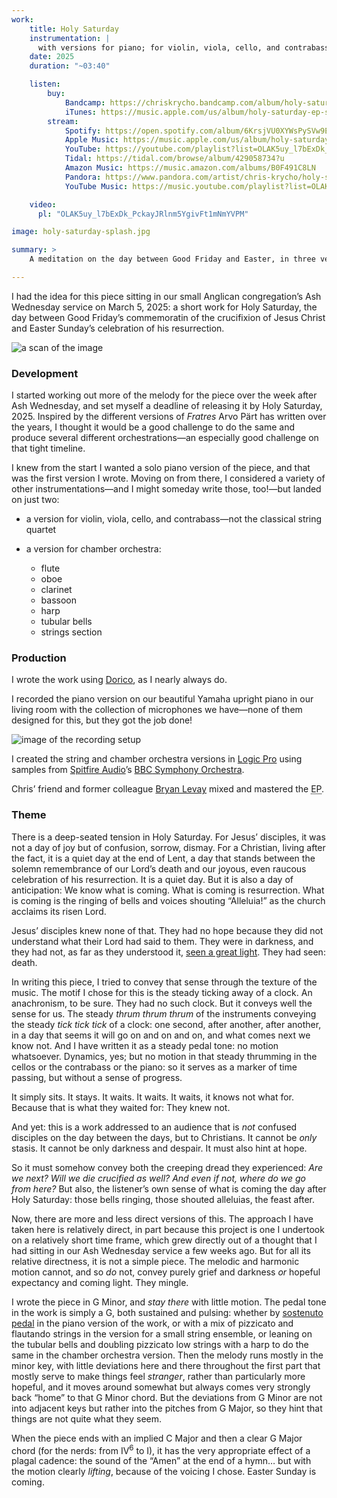 ```yaml
---
work:
    title: Holy Saturday
    instrumentation: |
      with versions for piano; for violin, viola, cello, and contrabass; and for chamber orchestra.
    date: 2025
    duration: "~03:40"

    listen:
        buy:
            Bandcamp: https://chriskrycho.bandcamp.com/album/holy-saturday-ep
            iTunes: https://music.apple.com/us/album/holy-saturday-ep-single/1807563065
        stream:
            Spotify: https://open.spotify.com/album/6KrsjVU0XYWsPySVw9EfeS?si=lLnfTlJaQ1uTsBYmNMl92g
            Apple Music: https://music.apple.com/us/album/holy-saturday-ep-single/1807563065
            YouTube: https://youtube.com/playlist?list=OLAK5uy_l7bExDk_PckayJRlnm5YgivFt1mNmYVPM&si=Vh0PmcKwPUCBFM7Z
            Tidal: https://tidal.com/browse/album/429058734?u
            Amazon Music: https://music.amazon.com/albums/B0F491C8LN
            Pandora: https://www.pandora.com/artist/chris-krycho/holy-saturday-ep/AL52J6nbrznd946?part=ug-desktop&corr=126214041411530359
            YouTube Music: https://music.youtube.com/playlist?list=OLAK5uy_nVzyrYpW1RnzZsWCj7FI0seGCib_Qrw4M&si=F7JKl56ziHOpN9et

    video:
      pl: "OLAK5uy_l7bExDk_PckayJRlnm5YgivFt1mNmYVPM"

image: holy-saturday-splash.jpg

summary: >
    A meditation on the day between Good Friday and Easter, in three versions: for piano; for violin, viola, cello, and contrabass; and for chamber orchestra.

---
```


I had the idea for this piece sitting in our small Anglican congregation’s Ash Wednesday service on March 5, 2025: a short work for Holy Saturday, the day between Good Friday’s commemoratin of the crucifixion of Jesus Christ and Easter Sunday’s celebration of his resurrection.

![a scan of the image](https://cdn.chriskrycho.com/images/holy-saturday-sketch.jpg)

### Development

I started working out more of the melody for the piece over the week after Ash Wednesday, and set myself a deadline of releasing it by Holy Saturday, 2025. Inspired by the different versions of <cite>Fratres</cite> Arvo Pärt has written over the years, I thought it would be a good challenge to do the same and produce several different orchestrations—an especially good challenge on that tight timeline.

I knew from the start I wanted a solo piano version of the piece, and that was the first version I wrote. Moving on from there, I considered a variety of other instrumentations—and I might someday write those, too!—but landed on just two:

- a version for violin, viola, cello, and contrabass—not the classical string quartet

- a version for chamber orchestra:
    - flute
    - oboe
    - clarinet
    - bassoon
    - harp
    - tubular bells
    - strings section


### Production

I wrote the work using [Dorico](https://www.steinberg.net/dorico/), as I nearly always do.

I recorded the piano version on our beautiful Yamaha upright piano in our living room with the collection of microphones we have—none of them designed for this, but they got the job done!

![image of the recording setup](https://cdn.chriskrycho.com/images/holy-saturday-recording.jpg)

I created the string and chamber orchestra versions in [Logic Pro][logic] using samples from [Spitfire Audio][sa]’s [<abbr>BBC</abbr> Symphony Orchestra][bbcso].

[logic]: https://www.apple.com/logic-pro/
[sa]: https://www.spitfireaudio.com
[bbcso]: https://www.spitfireaudio.com/bbc-symphony-orchestra

Chris’ friend and former colleague [Bryan Levay](http://bryanlevay.com/) mixed and mastered the <abbr title="extended play">EP</abbr>.

### Theme

There is a deep-seated tension in Holy Saturday. For Jesus’ disciples, it was not a day of joy but of confusion, sorrow, dismay. For a Christian, living after the fact, it is a quiet day at the end of Lent, a day that stands between the solemn remembrance of our Lord’s death and our joyous, even raucous celebration of his resurrection. It is a quiet day. But it is also a day of anticipation: We know what is coming. What is coming is resurrection. What is coming is the ringing of bells and voices shouting “Alleluia!” as the church acclaims its risen Lord.

Jesus’ disciples knew none of that. They had no hope because they did not understand what their Lord had said to them. They were in darkness, and they had not, as far as they understood it, [seen a great light][light]. They had seen: death.

[light]: https://biblehub.com/isaiah/9-2.htm

In writing this piece, I tried to convey that sense through the texture of the music. The motif I chose for this is the steady ticking away of a clock. An anachronism, to be sure. They had no such clock. But it conveys well the sense for us. The steady *thrum thrum thrum* of the instruments conveying the steady *tick tick tick* of a clock: one second, after another, after another, in a day that seems it will go on and on and on, and what comes next we know not. And I have written it as a steady pedal tone: no motion whatsoever. Dynamics, yes; but no motion in that steady thrumming in the cellos or the contrabass or the piano: so it serves as a marker of time passing, but without a sense of progress.

It simply sits. It stays. It waits. It waits. It waits, it knows not what for. Because that is what they waited for: They knew not.

And yet: this is a work addressed to an audience that is *not* confused disciples on the day between the days, but to Christians. It cannot be *only* stasis. It cannot be only darkness and despair. It must also hint at hope.

So it must somehow convey both the creeping dread they experienced: *Are we next? Will we die crucified as well? And even if not, where do we go from here?* But also, the listener’s own sense of what is coming the day after Holy Saturday: those bells ringing, those shouted alleluias, the feast after.

Now, there are more and less direct versions of this. The approach I have taken here is relatively direct, in part because this project is one I undertook on a relatively short time frame, which grew directly out of a thought that I had sitting in our Ash Wednesday service a few weeks ago. But for all its relative directness, it is not a simple piece. The melodic and harmonic motion cannot, and so *do* not, convey purely grief and darkness *or* hopeful expectancy and coming light. They mingle.

I wrote the piece in G Minor, and *stay there* with little motion. The pedal tone in the work is simply a G, both sustained and pulsing: whether by [sostenuto pedal](https://en.wikipedia.org/wiki/Piano_pedals#Sostenuto_pedal) in the piano version of the work, or with a mix of pizzicato and flautando strings in the version for a small string ensemble, or leaning on the tubular bells and doubling pizzicato low strings with a harp to do the same in the chamber orchestra version. Then the melody runs mostly in the minor key, with little deviations here and there throughout the first part that mostly serve to make things feel *stranger*, rather than particularly more hopeful, and it moves around somewhat but always comes very strongly back “home” to that G Minor chord. But the deviations from G Minor are not into adjacent keys but rather into the pitches from G Major, so they hint that things are not quite what they seem.

When the piece ends with an implied C Major and then a clear G Major chord (for the nerds: from IV<sup>6</sup> to I), it has the very appropriate effect of a plagal cadence: the sound of the “Amen” at the end of a hymn… but with the motion clearly *lifting*, because of the voicing I chose. Easter Sunday is coming.
